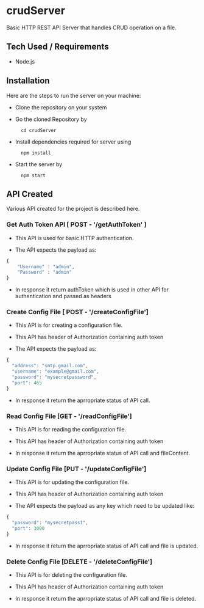 # **crudServer**
Basic HTTP REST API Server that handles CRUD operation on a file.

## Tech Used / Requirements

* Node.js

## Installation

Here are the steps to run the server on your machine:

* Clone the repository on your system
* Go the cloned Repository by

        cd crudServer
* Install dependencies required for server using
        
        npm install
* Start the server by

        npm start

## API Created

Various API created for the project is described here.

### Get Auth Token API [ POST - '/getAuthToken' ]

* This API is used for basic HTTP authentication. 

* The API expects the payload as:

```javascript
{
    "Username" : "admin", 
    "Password" : "admin"
}
```

* In response it return authToken which is used in other API for authentication and passed as headers



### Create Config File [ POST - '/createConfigFile']

* This API is for creating a configuration file.

* This API has header of Authorization containing auth token

* The API expects the payload as:

```javascript
{
  "address": "smtp.gmail.com",
  "username": "example@gmail.com",
  "password": "mysecretpassword",
  "port": 465
}
```


* In response it return the aprropriate status of API call.



### Read Config File [GET - '/readConfigFile']

* This API is for reading the configuration file.

* This API has header of Authorization containing auth token

* In response it return the aprropriate status of API call and fileContent.



### Update Config File [PUT - '/updateConfigFile']

* This API is for updating the configuration file.

* This API has header of Authorization containing auth token

* The API expects the payload as any key which need to be updated like:

```javascript
{
  "password": "mysecretpass1",
  "port": 3000
}
```

* In response it return the aprropriate status of API call and file is updated.



### Delete Config File [DELETE - '/deleteConfigFile']

* This API is for deleting the configuration file.

* This API has header of Authorization containing auth token

* In response it return the aprropriate status of API call and file is deleted.



